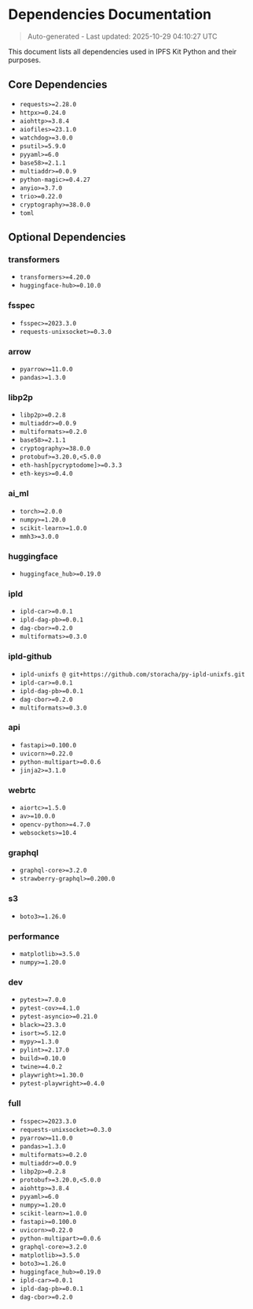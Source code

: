 # Dependencies Documentation

> Auto-generated - Last updated: 2025-10-29 04:10:27 UTC

This document lists all dependencies used in IPFS Kit Python and their purposes.

## Core Dependencies

- `requests>=2.28.0`
- `httpx>=0.24.0`
- `aiohttp>=3.8.4`
- `aiofiles>=23.1.0`
- `watchdog>=3.0.0`
- `psutil>=5.9.0`
- `pyyaml>=6.0`
- `base58>=2.1.1`
- `multiaddr>=0.0.9`
- `python-magic>=0.4.27`
- `anyio>=3.7.0`
- `trio>=0.22.0`
- `cryptography>=38.0.0`
- `toml`

## Optional Dependencies


### transformers

- `transformers>=4.20.0`
- `huggingface-hub>=0.10.0`

### fsspec

- `fsspec>=2023.3.0`
- `requests-unixsocket>=0.3.0`

### arrow

- `pyarrow>=11.0.0`
- `pandas>=1.3.0`

### libp2p

- `libp2p>=0.2.8`
- `multiaddr>=0.0.9`
- `multiformats>=0.2.0`
- `base58>=2.1.1`
- `cryptography>=38.0.0`
- `protobuf>=3.20.0,<5.0.0`
- `eth-hash[pycryptodome]>=0.3.3`
- `eth-keys>=0.4.0`

### ai_ml

- `torch>=2.0.0`
- `numpy>=1.20.0`
- `scikit-learn>=1.0.0`
- `mmh3>=3.0.0`

### huggingface

- `huggingface_hub>=0.19.0`

### ipld

- `ipld-car>=0.0.1`
- `ipld-dag-pb>=0.0.1`
- `dag-cbor>=0.2.0`
- `multiformats>=0.3.0`

### ipld-github

- `ipld-unixfs @ git+https://github.com/storacha/py-ipld-unixfs.git`
- `ipld-car>=0.0.1`
- `ipld-dag-pb>=0.0.1`
- `dag-cbor>=0.2.0`
- `multiformats>=0.3.0`

### api

- `fastapi>=0.100.0`
- `uvicorn>=0.22.0`
- `python-multipart>=0.0.6`
- `jinja2>=3.1.0`

### webrtc

- `aiortc>=1.5.0`
- `av>=10.0.0`
- `opencv-python>=4.7.0`
- `websockets>=10.4`

### graphql

- `graphql-core>=3.2.0`
- `strawberry-graphql>=0.200.0`

### s3

- `boto3>=1.26.0`

### performance

- `matplotlib>=3.5.0`
- `numpy>=1.20.0`

### dev

- `pytest>=7.0.0`
- `pytest-cov>=4.1.0`
- `pytest-asyncio>=0.21.0`
- `black>=23.3.0`
- `isort>=5.12.0`
- `mypy>=1.3.0`
- `pylint>=2.17.0`
- `build>=0.10.0`
- `twine>=4.0.2`
- `playwright>=1.30.0`
- `pytest-playwright>=0.4.0`

### full

- `fsspec>=2023.3.0`
- `requests-unixsocket>=0.3.0`
- `pyarrow>=11.0.0`
- `pandas>=1.3.0`
- `multiformats>=0.2.0`
- `multiaddr>=0.0.9`
- `libp2p>=0.2.8`
- `protobuf>=3.20.0,<5.0.0`
- `aiohttp>=3.8.4`
- `pyyaml>=6.0`
- `numpy>=1.20.0`
- `scikit-learn>=1.0.0`
- `fastapi>=0.100.0`
- `uvicorn>=0.22.0`
- `python-multipart>=0.0.6`
- `graphql-core>=3.2.0`
- `matplotlib>=3.5.0`
- `boto3>=1.26.0`
- `huggingface_hub>=0.19.0`
- `ipld-car>=0.0.1`
- `ipld-dag-pb>=0.0.1`
- `dag-cbor>=0.2.0`
